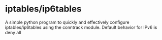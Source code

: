 # iptables/ip6tables

A simple python program to quickly and effectively configure iptables/ip6tables using the conntrack module.
Default behavior for IPv6 is deny all
